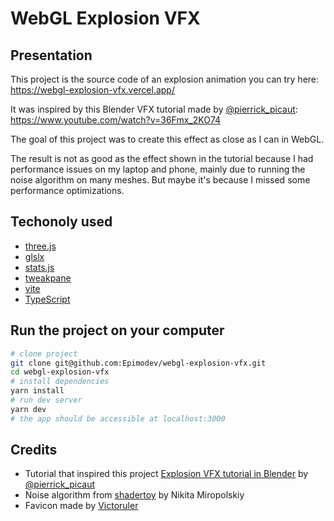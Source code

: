 # WebGL Explosion VFX

## Presentation

This project is the source code of an explosion animation you can try here: https://webgl-explosion-vfx.vercel.app/  

It was inspired by this Blender VFX tutorial made by [@pierrick_picaut](https://twitter.com/pierrick_picaut): https://www.youtube.com/watch?v=36Fmx_2KO74  

The goal of this project was to create this effect as close as I can in WebGL.  

The result is not as good as the effect shown in the tutorial because I had performance issues on my laptop and phone, mainly due to running the noise algorithm on many meshes. But maybe it's because I missed some performance optimizations.

## Techonoly used

- [three.js](https://github.com/mrdoob/three.js)
- [glslx](https://github.com/evanw/glslx)
- [stats.js](https://github.com/mrdoob/stats.js)
- [tweakpane](https://github.com/cocopon/tweakpane)
- [vite](https://github.com/vitejs/vite)
- [TypeScript](https://github.com/microsoft/TypeScript)

## Run the project on your computer

```sh
# clone project
git clone git@github.com:Epimodev/webgl-explosion-vfx.git
cd webgl-explosion-vfx
# install dependencies
yarn install
# run dev server
yarn dev
# the app should be accessible at localhost:3000
```

## Credits

- Tutorial that inspired this project [Explosion VFX tutorial in Blender](https://www.youtube.com/watch?v=36Fmx_2KO74) by [@pierrick_picaut](https://twitter.com/pierrick_picaut)
- Noise algorithm from [shadertoy](http://www.shadertoy.com/view/XsX3zB) by Nikita Miropolskiy
- Favicon made by [Victoruler](https://www.flaticon.com/fr/auteurs/victoruler)
